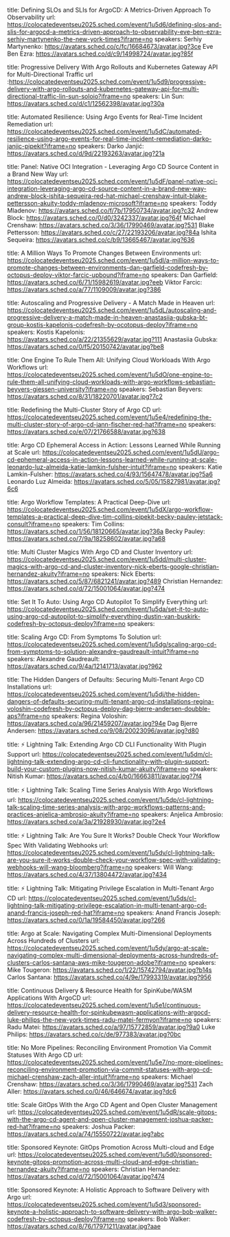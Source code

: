 title: Defining SLOs and SLIs for ArgoCD: A Metrics-Driven Approach To Observability
url: https://colocatedeventseu2025.sched.com/event/1u5d6/defining-slos-and-slis-for-argocd-a-metrics-driven-approach-to-observability-eve-ben-ezra-serhiy-martynenko-the-new-york-times?iframe=no
speakers:
  Serhiy Martynenko: https://avatars.sched.co/c/fc/16684673/avatar.jpg?3ce
  Eve Ben Ezra: https://avatars.sched.co/d/c9/14998724/avatar.jpg?85f


title: Progressive Delivery With Argo Rollouts and Kubernetes Gateway API for Multi-Directional Traffic
url :https://colocatedeventseu2025.sched.com/event/1u5d9/progressive-delivery-with-argo-rollouts-and-kubernetes-gateway-api-for-multi-directional-traffic-lin-sun-soloio?iframe=no
speakers:
  Lin Sun: https://avatars.sched.co/d/c1/12562398/avatar.jpg?30a


title: Automated Resilience: Using Argo Events for Real-Time Incident Remediation
url: https://colocatedeventseu2025.sched.com/event/1u5dC/automated-resilience-using-argo-events-for-real-time-incident-remediation-darko-janjic-pipekit?iframe=no
speakers:
  Darko Janjić: https://avatars.sched.co/d/9d/22193263/avatar.jpg?21a


title: Panel: Native OCI Integration - Leveraging Argo CD Source Content in a Brand New Way
url: https://colocatedeventseu2025.sched.com/event/1u5dF/panel-native-oci-integration-leveraging-argo-cd-source-content-in-a-brand-new-way-andrew-block-ishita-sequeira-red-hat-michael-crenshaw-intuit-blake-pettersson-akuity-toddy-mladenov-microsoft?iframe=no
speakers:
  Toddy Mladenov: https://avatars.sched.co/f/7b/17950734/avatar.jpg?c32
  Andrew Block: https://avatars.sched.co/0/d0/3242337/avatar.jpg?64f
  Michael Crenshaw: https://avatars.sched.co/3/36/17990469/avatar.jpg?531
  Blake Pettersson: https://avatars.sched.co/c/27/22193206/avatar.jpg?84a
  Ishita Sequeira: https://avatars.sched.co/c/b9/13665467/avatar.jpg?636


title: A Million Ways To Promote Changes Between Environments
url: https://colocatedeventseu2025.sched.com/event/1u5dI/a-million-ways-to-promote-changes-between-environments-dan-garfield-codefresh-by-octopus-deploy-viktor-farcic-upbound?iframe=no
speakers:
  Dan Garfield: https://avatars.sched.co/6/71/15982619/avatar.jpg?eeb
  Viktor Farcic: https://avatars.sched.co/a/77/1109009/avatar.jpg?386


title: Autoscaling and Progressive Delivery - A Match Made in Heaven
url: https://colocatedeventseu2025.sched.com/event/1u5dL/autoscaling-and-progressive-delivery-a-match-made-in-heaven-anastasiia-gubska-bt-group-kostis-kapelonis-codefresh-by-ocotopus-deploy?iframe=no
speakers:
  Kostis Kapelonis: https://avatars.sched.co/a/22/21355629/avatar.jpg?111
  Anastasiia Gubska: https://avatars.sched.co/0/f5/20150742/avatar.jpg?be8


title: One Engine To Rule Them All: Unifying Cloud Workloads With Argo Workflows
url: https://colocatedeventseu2025.sched.com/event/1u5dO/one-engine-to-rule-them-all-unifying-cloud-workloads-with-argo-workflows-sebastian-beyvers-giessen-university?iframe=no
speakers:
  Sebastian Beyvers: https://avatars.sched.co/8/31/18220701/avatar.jpg?7c2


title: Redefining the Multi-Cluster Story of Argo CD
url: https://colocatedeventseu2025.sched.com/event/1u5e4/redefining-the-multi-cluster-story-of-argo-cd-jann-fischer-red-hat?iframe=no
speakers: https://avatars.sched.co/e/07/21766588/avatar.jpg?638


title: Argo CD Ephemeral Access in Action: Lessons Learned While Running at Scale
url: https://colocatedeventseu2025.sched.com/event/1u5dU/argo-cd-ephemeral-access-in-action-lessons-learned-while-running-at-scale-leonardo-luz-almeida-katie-lamkin-fulsher-intuit?iframe=no
speakers:
  Katie Lamkin-Fulsher: https://avatars.sched.co/4/93/15647478/avatar.jpg?5a6
  Leonardo Luz Almeida: https://avatars.sched.co/5/05/15827981/avatar.jpg?6c6


title: Argo Workflow Templates: A Practical Deep-Dive
url: https://colocatedeventseu2025.sched.com/event/1u5dX/argo-workflow-templates-a-practical-deep-dive-tim-collins-pipekit-becky-pauley-jetstack-consult?iframe=no
speakers:
  Tim Collins: https://avatars.sched.co/1/56/18120665/avatar.jpg?36a
  Becky Pauley: https://avatars.sched.co/7/9a/18258602/avatar.jpg?a68


title: Multi Cluster Magics With Argo CD and Cluster Inventory
url: https://colocatedeventseu2025.sched.com/event/1u5dd/multi-cluster-magics-with-argo-cd-and-cluster-inventory-nick-eberts-google-christian-hernandez-akuity?iframe=no
speakers:
  Nick Eberts: https://avatars.sched.co/5/87/6821241/avatar.jpg?489
  Christian Hernandez: https://avatars.sched.co/d/72/15001064/avatar.jpg?474


title: Set It To Auto: Using Argo CD Autopilot To Simplify Everything
url: https://colocatedeventseu2025.sched.com/event/1u5da/set-it-to-auto-using-argo-cd-autopilot-to-simplify-everything-dustin-van-buskirk-codefresh-by-octopus-deploy?iframe=no
speakers:


title: Scaling Argo CD: From Symptoms To Solution
url: https://colocatedeventseu2025.sched.com/event/1u5dg/scaling-argo-cd-from-symptoms-to-solution-alexandre-gaudreault-intuit?iframe=no
speakers:
  Alexandre Gaudreault: https://avatars.sched.co/9/4a/12141713/avatar.jpg?962


title: The Hidden Dangers of Defaults: Securing Multi-Tenant Argo CD Installations
url: https://colocatedeventseu2025.sched.com/event/1u5dj/the-hidden-dangers-of-defaults-securing-multi-tenant-argo-cd-installations-regina-voloshin-codefresh-by-octopus-deploy-dag-bjerre-andersen-doubble-aps?iframe=no
speakers:
  Regina Voloshin: https://avatars.sched.co/a/96/21459207/avatar.jpg?94e
  Dag Bjerre Andersen: https://avatars.sched.co/9/08/20023096/avatar.jpg?d80


title: ⚡ Lightning Talk: Extending Argo CD CLI Functionality With Plugin Support
url: https://colocatedeventseu2025.sched.com/event/1u5dm/cl-lightning-talk-extending-argo-cd-cli-functionality-with-plugin-support-build-your-custom-plugins-now-nitish-kumar-akuity?iframe=no
speakers:
  Nitish Kumar: https://avatars.sched.co/4/b0/16663811/avatar.jpg?7f4


title: ⚡ Lightning Talk: Scaling Time Series Analysis With Argo Workflows
url: https://colocatedeventseu2025.sched.com/event/1u5dp/cl-lightning-talk-scaling-time-series-analysis-with-argo-workflows-patterns-and-practices-anjelica-ambrosio-akuity?iframe=no
speakers:
  Anjelica Ambrosio: https://avatars.sched.co/a/3a/21928930/avatar.jpg?2e4

title: ⚡ Lightning Talk: Are You Sure It Works? Double Check Your Workflow Spec With Validating Webhooks
url: https://colocatedeventseu2025.sched.com/event/1u5dv/cl-lightning-talk-are-you-sure-it-works-double-check-your-workflow-spec-with-validating-webhooks-will-wang-bloomberg?iframe=no
speakers:
  Will Wang: https://avatars.sched.co/4/37/13804472/avatar.jpg?434


title: ⚡ Lightning Talk: Mitigating Privilege Escalation in Multi-Tenant Argo CD
url: https://colocatedeventseu2025.sched.com/event/1u5ds/cl-lightning-talk-mitigating-privilege-escalation-in-multi-tenant-argo-cd-anand-francis-joseph-red-hat?iframe=no
speakers:
  Anand Francis Joseph: https://avatars.sched.co/0/1a/19584450/avatar.jpg?266


title: Argo at Scale: Navigating Complex Multi-Dimensional Deployments Across Hundreds of Clusters
url: https://colocatedeventseu2025.sched.com/event/1u5dy/argo-at-scale-navigating-complex-multi-dimensional-deployments-across-hundreds-of-clusters-carlos-santana-aws-mike-tougeron-adobe?iframe=no
speakers:
  Mike Tougeron: https://avatars.sched.co/1/22/15742794/avatar.jpg?b14s
  Carlos Santana: https://avatars.sched.co/4/9e/17993319/avatar.jpg?956


title: Continuous Delivery & Resource Health for SpinKube/WASM Applications With ArgoCD
url: https://colocatedeventseu2025.sched.com/event/1u5e1/continuous-delivery-resource-health-for-spinkubewasm-applications-with-argocd-luke-philips-the-new-york-times-radu-matei-fermyon?iframe=no
speakers:
  Radu Matei: https://avatars.sched.co/a/97/15772859/avatar.jpg?9a0
  Luke Philips: https://avatars.sched.co/c/de/977383/avatar.jpg?0bc


title: No More Pipelines: Reconciling Environment Promotion Via Commit Statuses With Argo CD
url: https://colocatedeventseu2025.sched.com/event/1u5e7/no-more-pipelines-reconciling-environment-promotion-via-commit-statuses-with-argo-cd-michael-crenshaw-zach-aller-intuit?iframe=no
speakers:
  Michael Crenshaw: https://avatars.sched.co/3/36/17990469/avatar.jpg?531
  Zach Aller: https://avatars.sched.co/0/46/646674/avatar.jpg?dc6


title: Scale GitOps With the Argo CD Agent and Open Cluster Management
url: https://colocatedeventseu2025.sched.com/event/1u5dR/scale-gitops-with-the-argo-cd-agent-and-open-cluster-management-joshua-packer-red-hat?iframe=no
speakers:
  Joshua Packer: https://avatars.sched.co/a/74/15550722/avatar.jpg?abc


title: Sponsored Keynote: GitOps Promotion Across Multi-cloud and Edge
url: https://colocatedeventseu2025.sched.com/event/1u5d0/sponsored-keynote-gitops-promotion-across-multi-cloud-and-edge-christian-hernandez-akuity?iframe=no
speakers:
  Christian Hernandez: https://avatars.sched.co/d/72/15001064/avatar.jpg?474


title: Sponsored Keynote: A Holistic Approach to Software Delivery with Argo
url: https://colocatedeventseu2025.sched.com/event/1u5d3/sponsored-keynote-a-holistic-approach-to-software-delivery-with-argo-bob-walker-codefresh-by-octopus-deploy?iframe=no
speakers:
  Bob Walker: https://avatars.sched.co/8/76/17971211/avatar.jpg?aae

